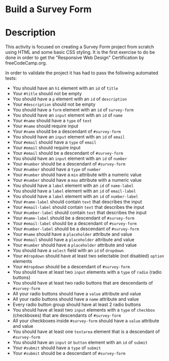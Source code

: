 <h1>Build a Survey Form</h1>

# Description
This activity is focused on creating a Survey Form project from scratch using HTML and some basic CSS styling. It is the first exercise to do be done in order to get the "Responsive Web Design" Certification by freeCodeCamp.org. 

In order to validate the project it has had to pass the following automated tests:

- You should have an `h1` element with an `id` of `title`
- Your `#title` should not be empty
- You should have a `p` element with an `id` of `description`
- Your `#description` should not be empty
- You should have a `form` element with an `id` of `survey-form`
- You should have an `input` element with an `id` of `name`
- Your `#name` should have a `type` of `text`
- Your `#name` should require input
- Your `#name` should be a descendant of `#survey-form`
- You should have an `input` element with an `id` of `email`
- Your `#email` should have a `type` of `email`
- Your `#email` should require input
- Your `#email` should be a descendant of `#survey-form`
- You should have an `input` element with an `id` of `number`
- Your `#number` should be a descendant of `#survey-form`
- Your `#number` should have a `type` of `number`
- Your `#number` should have a `min` attribute with a numeric value
- Your `#number` should have a `max` attribute with a numeric value
- You should have a `label` element with an `id` of `name-label`
- You should have a `label` element with an `id` of `email-label`
- You should have a `label` element with an `id` of `number-label`
- Your `#name-label` should contain `text` that describes the input
- Your `#email-label` should contain `text` that describes the input
- Your `#number-label` should contain `text` that describes the input
- Your `#name-label` should be a descendant of `#survey-form`
- Your `#email-label` should be a descendant of `#survey-form`
- Your `#number-label` should be a descendant of `#survey-form`
- Your `#name` should have a `placeholder` attribute and value
- Your `#email` should have a `placeholder` attribute and value
- Your `#number` should have a `placeholder` attribute and value
- You should have a `select` field with an `id` of `dropdown`
- Your `#dropdown` should have at least two selectable (not disabled) `option` elements
- Your `#dropdown` should be a descendant of `#survey-form`
- You should have at least two `input` elements with a `type` of `radio` (radio buttons)
- You should have at least two radio buttons that are descendants of `#survey-form`
- All your radio buttons should have a `value` attribute and value
- All your radio buttons should have a `name` attribute and value
- Every radio button group should have at least 2 radio buttons
- You should have at least two `input` elements with a `type` of `checkbox` (checkboxes) that are descendants of `#survey-form`
- All your checkboxes inside `#survey-form` should have a `value` attribute and value
- You should have at least one `textarea` element that is a descendant of `#survey-form`
- You should have an `input` or `button` element with an `id` of `submit`
- Your `#submit` should have a `type` of `submit`
- Your `#submit` should be a descendant of `#survey-form`
